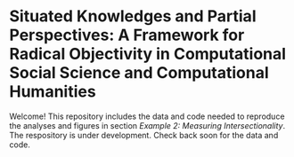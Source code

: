 # Situated Knowledges and Partial Perspectives:  A Framework for Radical Objectivity in Computational Social Science and Computational Humanities 

Welcome! This repository includes the data and code needed to reproduce the analyses and figures in section *Example 2: Measuring Intersectionality*. The respository is under development. Check back soon for the data and code.

